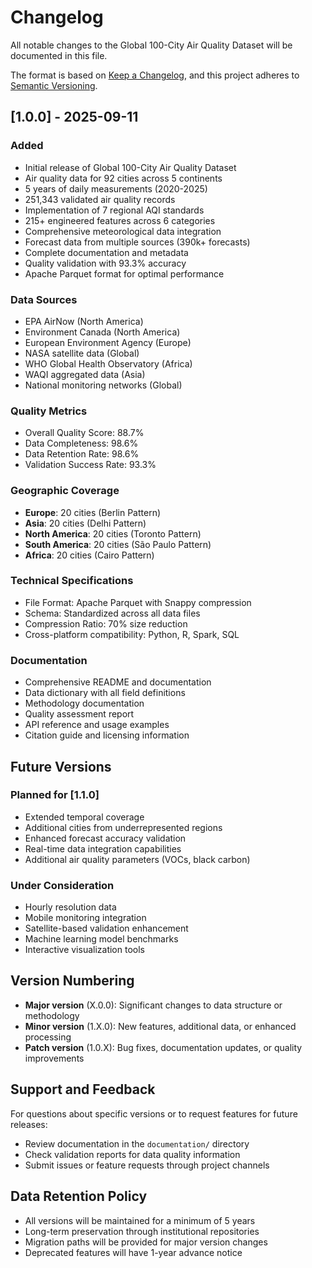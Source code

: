 # Changelog

All notable changes to the Global 100-City Air Quality Dataset will be documented in this file.

The format is based on [Keep a Changelog](https://keepachangelog.com/en/1.0.0/),
and this project adheres to [Semantic Versioning](https://semver.org/spec/v2.0.0.html).

## [1.0.0] - 2025-09-11

### Added
- Initial release of Global 100-City Air Quality Dataset
- Air quality data for 92 cities across 5 continents
- 5 years of daily measurements (2020-2025)
- 251,343 validated air quality records
- Implementation of 7 regional AQI standards
- 215+ engineered features across 6 categories
- Comprehensive meteorological data integration
- Forecast data from multiple sources (390k+ forecasts)
- Complete documentation and metadata
- Quality validation with 93.3% accuracy
- Apache Parquet format for optimal performance

### Data Sources
- EPA AirNow (North America)
- Environment Canada (North America)
- European Environment Agency (Europe)
- NASA satellite data (Global)
- WHO Global Health Observatory (Africa)
- WAQI aggregated data (Asia)
- National monitoring networks (Global)

### Quality Metrics
- Overall Quality Score: 88.7%
- Data Completeness: 98.6%
- Data Retention Rate: 98.6%
- Validation Success Rate: 93.3%

### Geographic Coverage
- **Europe**: 20 cities (Berlin Pattern)
- **Asia**: 20 cities (Delhi Pattern)  
- **North America**: 20 cities (Toronto Pattern)
- **South America**: 20 cities (São Paulo Pattern)
- **Africa**: 20 cities (Cairo Pattern)

### Technical Specifications
- File Format: Apache Parquet with Snappy compression
- Schema: Standardized across all data files
- Compression Ratio: 70% size reduction
- Cross-platform compatibility: Python, R, Spark, SQL

### Documentation
- Comprehensive README and documentation
- Data dictionary with all field definitions
- Methodology documentation
- Quality assessment report
- API reference and usage examples
- Citation guide and licensing information

## Future Versions

### Planned for [1.1.0]
- Extended temporal coverage
- Additional cities from underrepresented regions
- Enhanced forecast accuracy validation
- Real-time data integration capabilities
- Additional air quality parameters (VOCs, black carbon)

### Under Consideration
- Hourly resolution data
- Mobile monitoring integration
- Satellite-based validation enhancement
- Machine learning model benchmarks
- Interactive visualization tools

## Version Numbering

- **Major version** (X.0.0): Significant changes to data structure or methodology
- **Minor version** (1.X.0): New features, additional data, or enhanced processing
- **Patch version** (1.0.X): Bug fixes, documentation updates, or quality improvements

## Support and Feedback

For questions about specific versions or to request features for future releases:
- Review documentation in the `documentation/` directory
- Check validation reports for data quality information
- Submit issues or feature requests through project channels

## Data Retention Policy

- All versions will be maintained for a minimum of 5 years
- Long-term preservation through institutional repositories
- Migration paths will be provided for major version changes
- Deprecated features will have 1-year advance notice
